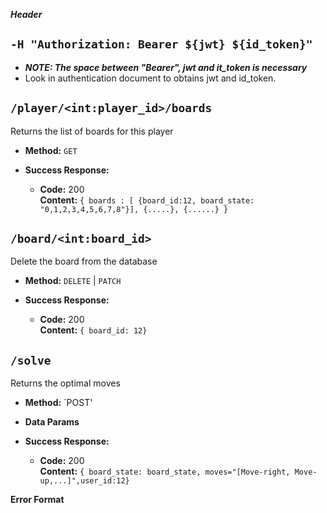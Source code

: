 ***Header***

**`-H "Authorization: Bearer ${jwt} ${id_token}"`**
----
  * ***NOTE: The space between "Bearer", jwt and it_token is necessary***
  * Look in authentication document to obtains jwt and id_token.


**`/player/<int:player_id>/boards`**
----

Returns the list of boards for this player

* **Method:** `GET`

* **Success Response:**
  * **Code:** 200 <br />
    **Content:** `{ boards : [ {board_id:12, board_state: "0,1,2,3,4,5,6,7,8"}], {.....}, {......} }`
    
    
    
**`/board/<int:board_id>`**
----

Delete the board from the database

* **Method:** `DELETE` | `PATCH`

* **Success Response:**
  * **Code:** 200 <br />
    **Content:** `{ board_id: 12}`
    
    
    
**`/solve`**
----

Returns the optimal moves

* **Method:** `POST'

* **Data Params** 

* **Success Response:**
  * **Code:** 200 <br />
    **Content:** `{ board_state: board_state, moves="[Move-right, Move-up,...]",user_id:12}`
    
    
**Error Format**
    
    
